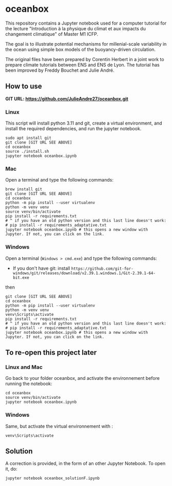 # oceanbox

This repository contains a Jupyter notebook used for a computer tutorial for the lecture "Introduction à la physique du climat et aux impacts du changement climatique" of Master M1 ICFP.

The goal is to illustrate potential mechanisms for millenial-scale variability in the ocean using simple box models of the buoyancy-driven circulation.

The original files have been prepared by Corentin Herbert in a joint work to prepare climate tutorials between ENS and ENS de Lyon. The tutorial has been improved by Freddy Bouchet and Julie André.

## How to use

**GIT URL: https://github.com/JulieAndre27/oceanbox.git**

### Linux

This script will install python 3.11 and git, create a virtual environment, and install the required dependencies, and run the jupyter notebook.

```
sudo apt install git
git clone [GIT URL SEE ABOVE]
cd oceanbox
source ./install.sh
jupyter notebook oceanbox.ipynb
```

### Mac

Open a terminal and type the following commands:

```
brew install git
git clone [GIT URL SEE ABOVE]
cd oceanbox
python -m pip install --user virtualenv
python -m venv venv
source venv/bin/activate
pip install -r requirements.txt
# ^ if you have an old python version and this last line doesn't work:
# pip install -r requirements_adaptative.txt
jupyter notebook oceanbox.ipynb # this opens a new window with Jupyter. If not, you can click on the link.
```

### Windows

Open a terminal (`Windows > cmd.exe`) and type the following commands:

* If you don't have git: install
```https://github.com/git-for-windows/git/releases/download/v2.39.1.windows.1/Git-2.39.1-64-bit.exe```

then

```
git clone [GIT URL SEE ABOVE]
cd oceanbox
python -m pip install --user virtualenv
python -m venv venv
venv\Scripts\activate
pip install -r requirements.txt
# ^ if you have an old python version and this last line doesn't work:
# pip install -r requirements_adaptative.txt
jupyter notebook oceanbox.ipynb # this opens a new window with Jupyter. If not, you can click on the link.
```


## To re-open this project later
### Linux and Mac
Go back to your folder oceanbox, and activate the environnement before running the notebook:
```
cd oceanbox
source venv/bin/activate
jupyter notebook oceanbox.ipynb
```
### Windows
Same, but activate the virtual environnement with :
```
venv\Scripts\activate
```

## Solution
A correction is provided, in the form of an other Jupyter Notebook. To open it, do:
```
jupyter notebook oceanbox_solutionF.ipynb
```

